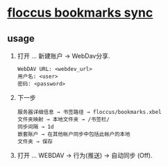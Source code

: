 # [floccus bookmarks sync](https://github.com/floccusAddon)

## usage

1. 打开 ...  新建账户 → WebDav分享.
   ```
   WebDAV URL: <webdev_url>
   用户名: <user>
   密码: <password>
   ```
2. 下一步
   ```
   服务器详细信息 → 书签路径 → floccus/bookmarks.xbel
   文件夹映射 → 本地文件夹 → /书签栏/
   同步间隔 → 1d
   嵌套账户 → 在其他帐户同步中包括此帐户的本地
   文件夹 → 保存
   ```
3. 打开 ... WEBDAV → 行为(推送) → 自动同步 (Off).
